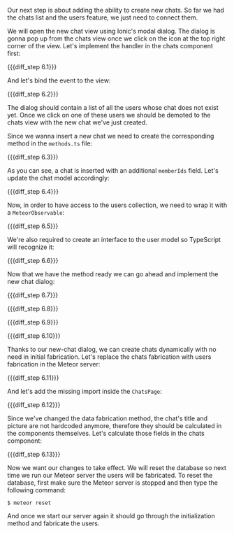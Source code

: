 Our next step is about adding the ability to create new chats. So far we had the chats list and the users feature, we just need to connect them.

We will open the new chat view using Ionic's modal dialog. The dialog is gonna pop up from the chats view once we click on the icon at the top right corner of the view. Let's implement the handler in the chats component first:

{{{diff_step 6.1}}}

And let's bind the event to the view:

{{{diff_step 6.2}}}

The dialog should contain a list of all the users whose chat does not exist yet. Once we click on one of these users we should be demoted to the chats view with the new chat we've just created.

Since we wanna insert a new chat we need to create the corresponding method in the `methods.ts` file:

{{{diff_step 6.3}}}

As you can see, a chat is inserted with an additional `memberIds` field. Let's update the chat model accordingly:

{{{diff_step 6.4}}}

Now, in order to have access to the users collection, we need to wrap it with a `MeteorObservable`:

{{{diff_step 6.5}}}

We're also required to create an interface to the user model so TypeScript will recognize it:

{{{diff_step 6.6}}}

Now that we have the method ready we can go ahead and implement the new chat dialog:

{{{diff_step 6.7}}}

{{{diff_step 6.8}}}

{{{diff_step 6.9}}}

{{{diff_step 6.10}}}

Thanks to our new-chat dialog, we can create chats dynamically with no need in initial fabrication. Let's replace the chats fabrication with users fabrication in the Meteor server:

{{{diff_step 6.11}}}

And let's add the missing import inside the `ChatsPage`:

{{{diff_step 6.12}}}

Since we've changed the data fabrication method, the chat's title and picture are not hardcoded anymore, therefore they should be calculated in the components themselves. Let's calculate those fields in the chats component:

{{{diff_step 6.13}}}

Now we want our changes to take effect. We will reset the database so next time we run our Meteor server the users will be fabricated. To reset the database, first make sure the Meteor server is stopped and then type the following command:

    $ meteor reset

And once we start our server again it should go through the initialization method and fabricate the users.

